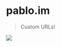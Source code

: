 # pablo.im

> Custom URLs!

<picture>
  <source media="(prefers-color-scheme: dark)" srcset="https://pablo.im/landing/dark.png">
  <img src="https://pablo.im/landing/light.png#gh-light-mode-only">
</picture>
